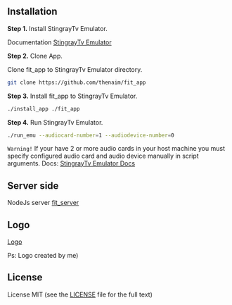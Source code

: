 ## Installation

**Step 1.** Install StingrayTv Emulator.

Documentation [StingrayTv Emulator](https://devstingray.gs-labs.tv/emulator)

**Step 2.** Clone App.

Clone fit_app to StingrayTv Emulator directory.

```sh
git clone https://github.com/thenaim/fit_app
```

**Step 3.** Install fit_app to StingrayTv Emulator.

```sh
./install_app ./fit_app
```

**Step 4.** Run StingrayTv Emulator.

```sh
./run_emu --audiocard-number=1 --audiodevice-number=0
```

`Warning!` If your have 2 or more audio cards in your host machine you must specify configured audio card and audio device manually in script arguments. Docs: [StingrayTv Emulator Docs](https://devstingray.gs-labs.tv/emulator)

## Server side

NodeJs server [fit_server](https://github.com/thenaim/fit_server)

## Logo

[Logo](https://www.figma.com/file/UxgnFWoQ5yJePKsSIgZ67l)

Ps: Logo created by me)

## License

License MIT (see the [LICENSE](https://github.com/thenaim/fit_app/blob/master/LICENSE) file for the full text)

